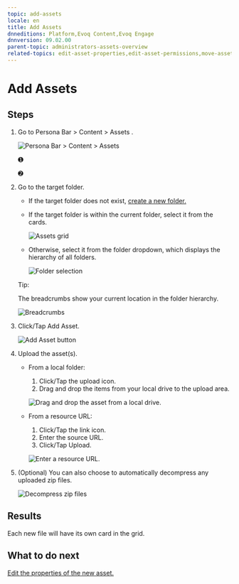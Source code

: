 ```yaml
---
topic: add-assets
locale: en
title: Add Assets
dnneditions: Platform,Evoq Content,Evoq Engage
dnnversion: 09.02.00
parent-topic: administrators-assets-overview
related-topics: edit-asset-properties,edit-asset-permissions,move-asset,copy-asset,download-asset,delete-asset
---
```


# Add Assets

## Steps

1.  Go to Persona Bar \> Content \> Assets .
    
    ![Persona Bar > Content > Assets](/images/scr-pbar-host-Content-E91.png)
    
    ➊
    
    ➋
    
2.  Go to the target folder.
    
    *   If the target folder does not exist, [create a new folder.](xref:create-folder)
        
    *   If the target folder is within the current folder, select it from the cards.
        
          
        
        ![Assets grid](/images/scr-Assets-assetlist-grid-E90.png)
        
          
        
    *   Otherwise, select it from the folder dropdown, which displays the hierarchy of all folders.
        
          
        
        ![Folder selection](/images/scr-Assets-folderdropdown-E90.png)
        
          
        
    
    Tip:
    
    The breadcrumbs show your current location in the folder hierarchy.
    
      
    
    ![Breadcrumbs](/images/scr-Assets-breadcrumbs-E90.png)
    
      
    
3.  Click/Tap Add Asset.
    
      
    
    ![Add Asset button](/images/scr-Assets-assetlist-addasset-E90.png)
    
      
    
4.  Upload the asset(s).
    *   From a local folder:
        
        1.  Click/Tap the upload icon.
        2.  Drag and drop the items from your local drive to the upload area.
        
          
        
        ![Drag and drop the asset from a local drive.](/images/scr-Assets-addasset-upload-E90.png)
        
          
        
    *   From a resource URL:
        
        1.  Click/Tap the link icon.
        2.  Enter the source URL.
        3.  Click/Tap Upload.
        
          
        
        ![Enter a resource URL.](/images/scr-Assets-addasset-URL-E90.png)
        
          
        
5.  (Optional) You can also choose to automatically decompress any uploaded zip files.
    
      
    
    ![Decompress zip files](/images/scr-Assets-addasset-decompresszip-E90.png)
    
      
    

## Results

Each new file will have its own card in the grid.

## What to do next

[Edit the properties of the new asset.](edit-asset-properties)